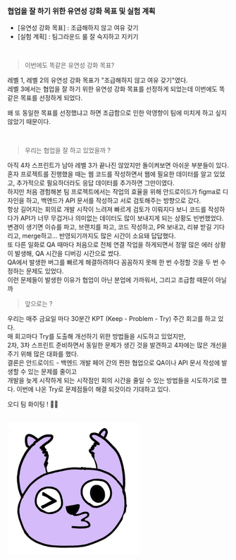 ### 협업을 잘 하기 위한 유연성 강화 목표 및 실험 계획

- [유연성 강화 목표] : 조급해하지 않고 여유 갖기
- [실험 계획] : 팀그라운드 룰 잘 숙지하고 지키기

<br>

> 이번에도 똑같은 유연성 강화 목표?

레벨 1, 레벨 2의 유연성 강화 목표가 "조급해하지 않고 여유 갖기"였다. <br>
레벨 3에서는 협업을 잘 하기 위한 유연성 강화 목표를 선정하게 되었는데
이번에도 똑같은 목표를 선정하게 되었다.

왜 또 동일한 목표를 선정했냐고 하면 조급함으로 인한 악영향이 팀에 미치게 하고 싶지 않았기 때문이다.

<br>

> 우리는 협업을 잘 하고 있었을까 ?

아직 4차 스프린트가 남아 레벨 3가 끝나진 않았지만 돌이켜보면 아쉬운 부분들이 있다. <br>
혼자 프로젝트를 진행했을 때는 웹 코드를 작성하면서 웹에 필요한 데이터를 알고 있었고, 추가적으로 필요하더라도 응답 데이터를 추가하면 그만이였다. <br>
하지만 처음 경험해본 팀 프로젝트에서는 작업의 효율을 위해 안드로이드가 figma로 디자인을 하고, 백엔드가 API 문서를 작성하고 서로 검토해주는 방향으로 갔다. <br>
항상 길어지는 회의로 개발 시작이 느려져 빠르게 검토가 이뤄지다 보니 코드를 작성하다가 API가 너무 무겁거나 의미없는 데이터도 많이 보내지게 되는 상황도
빈번했었다. <br>
변경이 생기면 이슈를 파고, 브랜치를 파고, 코드 작성하고, PR 보내고, 리뷰 받길 기다리고, merge하고... 반영되기까지도 많은 시간이 소요돼 답답했다. <br>
또 다른 일화로 QA 때마다 처음으로 전체 연결 작업을 하게되면서 정말 많은 에러 상황이 발생해, QA 시간을 디버깅 시간으로 썼다. <br>
QA에서 발생한 버그를 빠르게 해결하려하다 꼼꼼하지 못해 한 번 수정할 것을 두 번 수정하는 문제도 있었다. <br>
이런 문제들이 발생한 이유가 협업이 아닌 분업에 가까워서, 그리고 조급함 때문이 아닐까 <br>

> 앞으로는 ?

우리는 매주 금요일 마다 30분간 KPT (Keep - Problem - Try) 주간 회고를 하고 있다. <br>
매 회고마다 Try를 도출해 개선하기 위한 방법들을 시도하고 있었지만, <br>
2차, 3차 스프린트 준비하면서 동일한 문제가 생긴 것을 발견하고 4차에는 많은 개선을 주기 위해 많은 대화를 했다. <br>
결론은 안드로이드 - 백엔드 개발 페어 간의 찐한 협업으로 QA이나 API 문서 작성에 발생할 수 있는 문제를 줄이고 <br>
개발을 늦게 시작하게 되는 시작점인 회의 시간을 줄일 수 있는 방법들을 시도하기로 했다.
이번에 나온 Try로 문제점들이 해결 되것이라 기대하고 있다.

오디 팀 화이팅 ! 👍🏻

<br>

<img src=오디냥응원PNG.png width="300" height="300"/>

